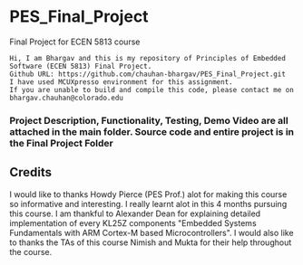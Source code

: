 # PES_Final_Project
Final Project for ECEN 5813 course
```
Hi, I am Bhargav and this is my repository of Principles of Embedded Software (ECEN 5813) Final Project.
Github URL: https://github.com/chauhan-bhargav/PES_Final_Project.git
I have used MCUXpresso environment for this assignment. 
If you are unable to build and compile this code, please contact me on bhargav.chauhan@colorado.edu
```

### Project Description, Functionality, Testing, Demo Video are all attached in the main folder. Source code and entire project is in the Final Project Folder

## Credits
I would like to thanks Howdy Pierce (PES Prof.) alot for making this course so informative and interesting. I really learnt alot in this 4 months pursuing this course. I am thankful to Alexander Dean for explaining detailed implementation of every KL25Z components "Embedded Systems Fundamentals with ARM Cortex-M based Microcontrollers". I would also like to thanks the TAs of this course Nimish and Mukta for their help throughout the course.
